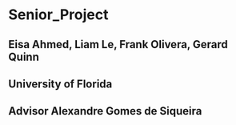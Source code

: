 # Senior_Project
 
## Eisa Ahmed, Liam Le, Frank Olivera, Gerard Quinn

## University of Florida

## Advisor Alexandre Gomes de Siqueira
